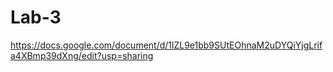 # Lab-3
https://docs.google.com/document/d/1lZL9e1bb9SUtEOhnaM2uDYQiYjgLrifa4XBmp39dXng/edit?usp=sharing
